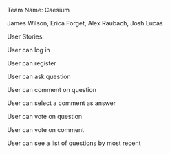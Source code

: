 Team Name: Caesium

James Wilson, Erica Forget, Alex Raubach, Josh Lucas


User Stories:

User can log in

User can register

User can ask question

User can comment on question

User can select a comment as answer

User can vote on question

User can vote on comment

User can see a list of questions by most recent
